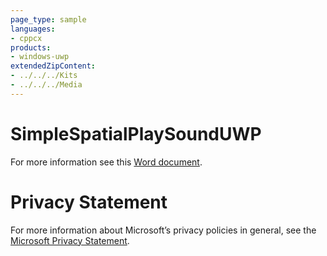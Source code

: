 ```yaml
---
page_type: sample
languages:
- cppcx
products:
- windows-uwp
extendedZipContent:
- ../../../Kits
- ../../../Media
---
```

# SimpleSpatialPlaySoundUWP
For more information see this [Word document](Readme.docx).
# Privacy Statement
For more information about Microsoft’s privacy policies in general, see the [Microsoft Privacy Statement](https://privacy.microsoft.com/en-us/privacystatement/).
